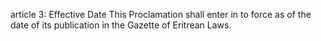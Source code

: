 article 3: Effective Date
This Proclamation shall enter in to force as of the date of its publication in the Gazette of Eritrean Laws.
<ul>
</ul>